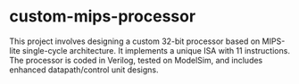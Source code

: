 # custom-mips-processor
This project involves designing a custom 32-bit processor based on MIPS-lite single-cycle architecture. It implements a unique ISA with 11 instructions. The processor is coded in Verilog, tested on ModelSim, and includes enhanced datapath/control unit designs.
